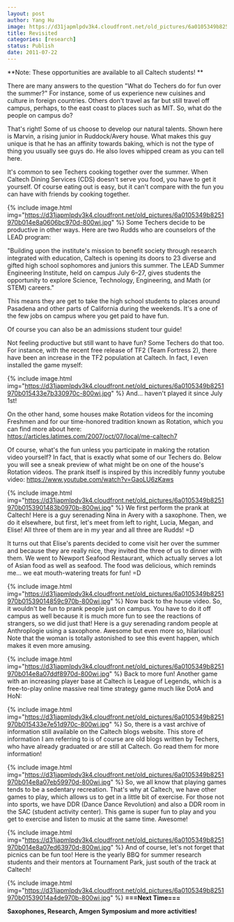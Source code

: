 ```yaml
---
layout: post
author: Yang Hu
image: https://d31japmlpdv3k4.cloudfront.net/old_pictures/6a0105349b8251970b01539012b31c970b-800wi.jpg
title: Revisited
categories: [research]
status: Publish
date: 2011-07-22
---
```



**Note: These opportunities are available to all Caltech students! **

There are many answers to the question "What do Techers do for fun over the summer?" For instance, some of us experience new cuisines and culture in foreign countries. Others don't travel as far but still travel off campus, perhaps, to the east coast to places such as MIT. So, what do the people on campus do?

That's right! Some of us choose to develop our natural talents. Shown here is Marvin, a rising junior in Ruddock/Avery house. What makes this guy unique is that he has an affinity towards baking, which is not the type of thing you usually see guys do. He also loves whipped cream as you can tell here.

It's common to see Techers cooking together over the summer. When Caltech Dining Services (CDS) doesn't serve you food, you have to get it yourself. Of course eating out is easy, but it can't compare with the fun you can have with friends by cooking together.


{% include image.html img="https://d31japmlpdv3k4.cloudfront.net/old_pictures/6a0105349b8251970b014e8a0606bc970d-800wi.jpg" %}
Some Techers decide to be productive in other ways. Here are two Rudds who are counselors of the LEAD program:


"Building upon the institute's mission to benefit society through  research integrated with education, Caltech is opening its doors to 23  diverse and gifted high school sophomores and juniors this summer. The  LEAD Summer Engineering Institute, held on campus July 6–27, gives  students the opportunity to explore Science, Technology, Engineering,  and Math (or STEM) careers."


This means they are get to take the high school students to places around Pasadena and other parts of California during the weekends. It's a one of the few jobs on campus where you get paid to have fun.

Of course you can also be an admissions student tour guide!

Not feeling productive but still want to have fun? Some Techers do that too. For instance, with the recent free release of TF2 (Team Fortress 2), there have been an increase in the TF2 population at Caltech. In fact, I even installed the game myself:

{% include image.html img="https://d31japmlpdv3k4.cloudfront.net/old_pictures/6a0105349b8251970b015433e7b330970c-800wi.jpg" %}
And... haven't played it since July 1st!

On the other hand, some houses make Rotation videos for the incoming Freshmen and for our time-honored tradition known as Rotation, which you can find more about here: <a href="https://articles.latimes.com/2007/oct/07/local/me-caltech7" target="_self">https://articles.latimes.com/2007/oct/07/local/me-caltech7 </a>

Of course, what's the fun unless you participate in making the rotation video yourself? In fact, that is exactly what some of our Techers do. Below you will see a sneak preview of what might be on one of the house's Rotation videos. The prank itself is inspired by this incredibly funny youtube video: <a href="https://www.youtube.com/watch?v=GaoLU6zKaws" target="_self">https://www.youtube.com/watch?v=GaoLU6zKaws</a>

{% include image.html img="https://d31japmlpdv3k4.cloudfront.net/old_pictures/6a0105349b8251970b0153901483b0970b-800wi.jpg" %}
We first perform the prank at Caltech! Here is a guy serenading Nina in Avery with a saxophone. Then, we do it elsewhere, but first, let's meet from left to right, Lucia, Megan, and Elise! All three of them are in my year and all three are Rudds! =D

It turns out that Elise's parents decided to come visit her over the summer and because they are really nice, they invited the three of us to dinner with them. We went to Newport Seafood Restaurant, which actually serves a lot of Asian food as well as seafood. The food was delicious, which reminds me... we eat mouth-watering treats for fun! =D

{% include image.html img="https://d31japmlpdv3k4.cloudfront.net/old_pictures/6a0105349b8251970b01539014859c970b-800wi.jpg" %}
Now back to the house video. So, it wouldn't be fun to prank people just on campus. You have to do it off campus as well because it is much more fun to see the reactions of strangers, so we did just that! Here is a guy serenading random people at Anthroplogie using a saxophone. Awesome but even more so, hilarious! Note that the woman is totally astonished to see this event happen, which makes it even more amusing.


{% include image.html img="https://d31japmlpdv3k4.cloudfront.net/old_pictures/6a0105349b8251970b014e8a07ddf8970d-800wi.jpg" %}
Back to more fun! Another game with an increasing player base at Caltech is League of  Legends, which is a free-to-play online massive real time strategy game  much like DotA and HoN:

{% include image.html img="https://d31japmlpdv3k4.cloudfront.net/old_pictures/6a0105349b8251970b015433e7e51d970c-800wi.jpg" %}
So, there is a vast archive of information still available on the Caltech blogs website. This store of information I am referring to is of course are old blogs written by Techers, who have already graduated or are still at Caltech. Go read them for more information!

{% include image.html img="https://d31japmlpdv3k4.cloudfront.net/old_pictures/6a0105349b8251970b014e8a07eb59970d-800wi.jpg" %}
So, we all know that playing games tends to be a sedentary recreation. That's why at Caltech, we have other games to play, which allows us to get in a little bit of exercise. For those not into sports, we have DDR (Dance Dance Revolution) and also a DDR room in the SAC (student activity center). This game is super fun to play and you get to exercise and listen to music at the same time. Awesome!

{% include image.html img="https://d31japmlpdv3k4.cloudfront.net/old_pictures/6a0105349b8251970b014e8a07ed63970d-800wi.jpg" %}
And of course, let's not forget that picnics can be fun too! Here is the yearly BBQ for summer research students and their mentors at Tournament Park, just south of the track at Caltech!

{% include image.html img="https://d31japmlpdv3k4.cloudfront.net/old_pictures/6a0105349b8251970b01539014a4de970b-800wi.jpg" %}
**===Next Time===**

**Saxophones, Research, Amgen Symposium and more activities!**

